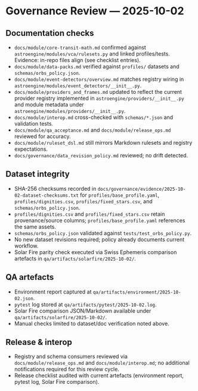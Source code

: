 # Governance Review — 2025-10-02

## Documentation checks
- `docs/module/core-transit-math.md` confirmed against `astroengine/modules/vca/rulesets.py` and linked profiles/tests. Evidence: in-repo files align (see checklist entries).
- `docs/module/data-packs.md` verified against `profiles/` datasets and `schemas/orbs_policy.json`.
- `docs/module/event-detectors/overview.md` matches registry wiring in `astroengine/modules/event_detectors/__init__.py`.
- `docs/module/providers_and_frames.md` updated to reflect the current provider registry implemented in `astroengine/providers/__init__.py` and module metadata under `astroengine/modules/providers/__init__.py`.
- `docs/module/interop.md` cross-checked with `schemas/*.json` and validation tests.
- `docs/module/qa_acceptance.md` and `docs/module/release_ops.md` reviewed for accuracy.
- `docs/module/ruleset_dsl.md` still mirrors Markdown rulesets and registry expectations.
- `docs/governance/data_revision_policy.md` reviewed; no drift detected.

## Dataset integrity
- SHA-256 checksums recorded in `docs/governance/evidence/2025-10-02-dataset-checksums.txt` for `profiles/base_profile.yaml`, `profiles/dignities.csv`, `profiles/fixed_stars.csv`, and `schemas/orbs_policy.json`.
- `profiles/dignities.csv` and `profiles/fixed_stars.csv` retain provenance/source columns; `profiles/base_profile.yaml` references the same assets.
- `schemas/orbs_policy.json` validated against `tests/test_orbs_policy.py`.
- No new dataset revisions required; policy already documents current workflow.
- Solar Fire parity check executed via Swiss Ephemeris comparison artefacts in `qa/artifacts/solarfire/2025-10-02/`.

## QA artefacts
- Environment report captured at `qa/artifacts/environment/2025-10-02.json`.
- `pytest` log stored at `qa/artifacts/pytest/2025-10-02.log`.
- Solar Fire comparison JSON/Markdown available under `qa/artifacts/solarfire/2025-10-02/`.
- Manual checks limited to dataset/doc verification noted above.

## Release & interop
- Registry and schema consumers reviewed via `docs/module/release_ops.md` and `docs/module/interop.md`; no additional notifications required for this review cycle.
- Release checklist audited with current artefacts (environment report, pytest log, Solar Fire comparison).
